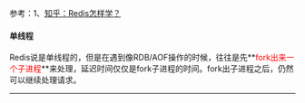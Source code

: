 参考：1、[知乎：Redis怎样学？](https://www.zhihu.com/question/61315701)

#### 单线程

Redis说是单线程的，但是在遇到像RDB/AOF操作的时候，往往是先**<font color="red">fork出来一个子进程</font>**来处理，延迟时间仅仅是fork子进程的时间。fork出子进程之后，仍然可以继续处理请求。

---

